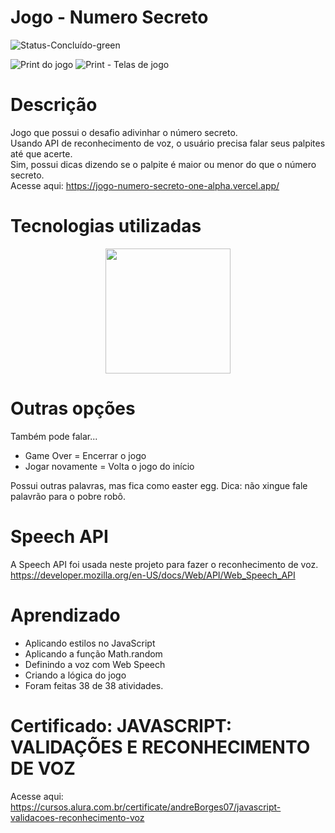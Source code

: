 # Jogo - Numero Secreto
![Status-Concluído-green](https://user-images.githubusercontent.com/93163125/212116582-4c47ccbd-9063-4192-b3b3-b082917d9d06.svg)

![Print do jogo](https://user-images.githubusercontent.com/93163125/212798451-a6b63619-1a1e-470e-8f76-2885cf7f5c99.png)
![Print - Telas de jogo](https://user-images.githubusercontent.com/93163125/212800165-f5ebaf32-3e2d-42d0-816a-d7b81ff18331.png)




# Descrição
Jogo que possui o desafio adivinhar o número secreto. 
<br>Usando API de reconhecimento de voz, o usuário precisa falar seus palpites até que acerte.
<br>Sim, possui dicas dizendo se o palpite é maior ou menor do que o número secreto.
<br>Acesse aqui: https://jogo-numero-secreto-one-alpha.vercel.app/

# Tecnologias utilizadas

<div align="center">
<img src="https://user-images.githubusercontent.com/93163125/212195910-dcb71905-074e-4033-8aa8-38b455d2dbab.png" width ="200px" />
</div>

# Outras opções

Também pode falar...
<ul>
    <li>Game Over = Encerrar o jogo</li>
    <li>Jogar novamente = Volta o jogo do início</li>
 </ul>
 
Possui outras palavras, mas fica como easter egg. 
Dica: não xingue fale palavrão para o pobre robô. 

# Speech API 

A Speech API foi usada neste projeto para fazer o reconhecimento de voz.
<br>https://developer.mozilla.org/en-US/docs/Web/API/Web_Speech_API

# Aprendizado

<ul>
  <li>Aplicando estilos no JavaScript</li>
  <li>Aplicando a função Math.random</li>
  <li>Definindo a voz com Web Speech</li>
  <li>Criando a lógica do jogo</li>
  <li>Foram feitas 38 de 38 atividades.</li>
 </ul>
 
# Certificado: JAVASCRIPT: VALIDAÇÕES E RECONHECIMENTO DE VOZ

Acesse aqui: https://cursos.alura.com.br/certificate/andreBorges07/javascript-validacoes-reconhecimento-voz
